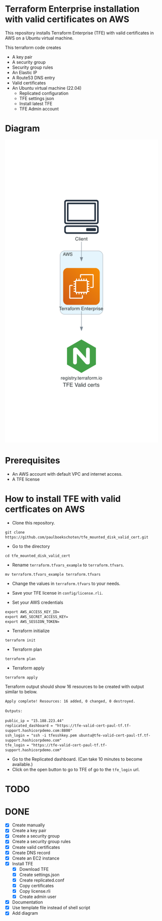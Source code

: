 # Terraform Enterprise installation with valid certificates on AWS  
This repository installs Terraform Enterprise (TFE) with valid certificates in AWS on a Ubuntu virtual machine.  

This terraform code creates
 - A key pair
 - A security group
 - Security group rules
 - An Elastic IP
 - A Route53 DNS entry
 - Valid certificates
 - An Ubuntu virtual machine (22.04)
   - Replicated configuration
   - TFE settings json
   - Install latest TFE
   - TFE Admin account

# Diagram
![](diagram/tfe_valid_certs.png)

# Prerequisites
 - An AWS account with default VPC and internet access.
 - A TFE license

# How to install TFE with valid certficates on AWS
- Clone this repository.  
```
git clone https://github.com/paulboekschoten/tfe_mounted_disk_valid_cert.git
```

- Go to the directory 
```
cd tfe_mounted_disk_valid_cert
```

- Rename `terraform.tfvars_example` to `terraform.tfvars`.  
```
mv terraform.tfvars_example terraform.tfvars
```
- Change the values in `terraform.tfvars` to your needs.  

- Save your TFE license in `config/license.rli`.  

 - Set your AWS credentials
```
export AWS_ACCESS_KEY_ID=
export AWS_SECRET_ACCESS_KEY=
export AWS_SESSION_TOKEN=
```

- Terraform initialize
```
terraform init
```
- Terraform plan
```
terraform plan
```

- Terraform apply
```
terraform apply
```

Terraform output should show 16 resources to be created with output similar to below. 
```
Apply complete! Resources: 16 added, 0 changed, 0 destroyed.

Outputs:

public_ip = "15.188.223.44"
replicated_dashboard = "https://tfe-valid-cert-paul-tf.tf-support.hashicorpdemo.com:8800"
ssh_login = "ssh -i tfesshkey.pem ubuntu@tfe-valid-cert-paul-tf.tf-support.hashicorpdemo.com"
tfe_login = "https://tfe-valid-cert-paul-tf.tf-support.hashicorpdemo.com"
```


- Go to the Replicated dashboard. (Can take 10 minutes to become available.)  
- Click on the open button to go to TFE of go to the `tfe_login` url.  

# TODO

# DONE
- [x] Create manually
- [x] Create a key pair
- [x] Create a security group
- [x] Create a security group rules
- [x] Create valid certificates
- [x] Create DNS record
- [x] Create an EC2 instance
- [x] Install TFE 
  - [x] Download TFE
  - [x] Create settings.json
  - [x] Create replicated.conf
  - [x] Copy certificates
  - [x] Copy license.rli
  - [x] Create admin user
- [x] Documentation
- [x] Use template file instead of shell script
- [x] Add diagram